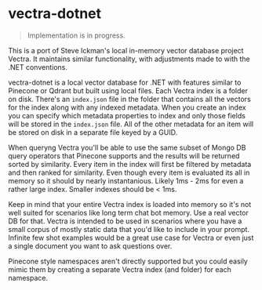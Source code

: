 # vectra-dotnet

> Implementation is in progress.

This is a port of Steve Ickman's local in-memory vector database project Vectra. It maintains similar functionality, with adjustments made to with the .NET conventions. 

vectra-dotnet is a local vector database for .NET with features similar to Pinecone or Qdrant but built using local files. Each Vectra index is a folder on disk. There's an `index.json` file in the folder that contains all the vectors for the index along with any indexed metadata. When you create an index you can specify which metadata properties to index and only those fields will be stored in the `index.json` file. All of the other metadata for an item will be stored on disk in a separate file keyed by a GUID.

When queryng Vectra you'll be able to use the same subset of Mongo DB query operators that Pinecone supports and the results will be returned sorted by similarity. Every item in the index will first be filtered by metadata and then ranked for similarity. Even though every item is evaluated its all in memory so it should by nearly instantanious. Likely 1ms - 2ms for even a rather large index. Smaller indexes should be < 1ms.

Keep in mind that your entire Vectra index is loaded into memory so it's not well suited for scenarios like long term chat bot memory. Use a real vector DB for that. Vectra is intended to be used in scenarios where you have a small corpus of mostly static data that you'd like to include in your prompt. Infinite few shot examples would be a great use case for Vectra or even just a single document you want to ask questions over.

Pinecone style namespaces aren't directly supported but you could easily mimic them by creating a separate Vectra index (and folder) for each namespace.

